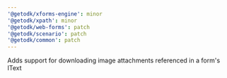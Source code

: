 ```yaml
---
'@getodk/xforms-engine': minor
'@getodk/xpath': minor
'@getodk/web-forms': patch
'@getodk/scenario': patch
'@getodk/common': patch
---
```


Adds support for downloading image attachments referenced in a form's IText
